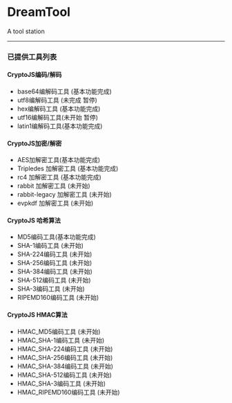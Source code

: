 # DreamTool
A tool station

---
### 已提供工具列表
#### CryptoJS编码/解码
- base64编解码工具 (基本功能完成)
- utf8编解码工具 (未完成 暂停)
- hex编解码工具 (基本功能完成)
- utf16编解码工具(未开始 暂停)
- latin1编解码工具(基本功能完成)
#### CryptoJS加密/解密
- AES加解密工具(基本功能完成)
- Tripledes 加解密工具 (基本功能完成)
- rc4 加解密工具 (基本功能完成)
- rabbit 加解密工具 (未开始)
- rabbit-legacy 加解密工具 (未开始)
- evpkdf 加解密工具 (未开始)
#### CryptoJS 哈希算法
- MD5编码工具(基本功能完成)
- SHA-1编码工具 (未开始)
- SHA-224编码工具 (未开始)
- SHA-256编码工具 (未开始)
- SHA-384编码工具 (未开始)
- SHA-512编码工具 (未开始)
- SHA-3编码工具 (未开始)
- RIPEMD160编码工具 (未开始)
#### CryptoJS HMAC算法
- HMAC_MD5编码工具 (未开始)
- HMAC_SHA-1编码工具 (未开始)
- HMAC_SHA-224编码工具 (未开始)
- HMAC_SHA-256编码工具 (未开始)
- HMAC_SHA-384编码工具 (未开始)
- HMAC_SHA-512编码工具 (未开始)
- HMAC_SHA-3编码工具 (未开始)
- HMAC_RIPEMD160编码工具 (未开始)